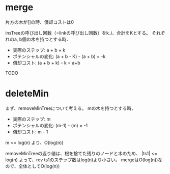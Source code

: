 # merge

片方の木が[]の時、償却コストは0

insTreeの呼び出し回数（=linkの呼び出し回数）をk_i、合計をKとする。
それぞれのa, b個の木を持つとする時、

- 実際のステップ: a + b + k
- ポテンシャルの変化: (a + b - K) - (a + b) = -k
- 償却コスト: (a + b + k) - k = a+b

TODO


# deleteMin

まず、removeMinTreeについて考える。
mの木を持つとする時、

- 実際のステップ: m
- ポテンシャルの変化: (m-1) - (m) = -1
- 償却コスト: m - 1

m <= log(n) より、O(log(n))

removeMinTreeの返り値は、根を捨てた残りのノードと木のため、
|ts1| <= log(n)
よって、rev ts1のステップ数はlog(n)より小さい。
mergeはO(log(n))なので、全体としてO(log(n))
